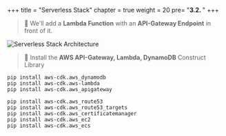 +++
title = "Serverless Stack"
chapter = true
weight = 20
pre= "<b>3.2. </b>"
+++


> 🎯 We'll add a **Lambda Function** with an **API-Gateway Endpoint** in front of it.

![Serverless Stack Architecture](/images/serverless-stack.png)

> 🎯 Install the **AWS API-Gateway, Lambda, DynamoDB** Construct Library

```
pip install aws-cdk.aws_dynamodb
pip install aws-cdk.aws-lambda
pip install aws-cdk.aws_apigateway

pip install aws-cdk.aws_route53
pip install aws-cdk.aws_route53_targets
pip install aws-cdk.aws_certificatemanager
pip install aws-cdk.aws_ec2
pip install aws-cdk.aws_ecs
```
